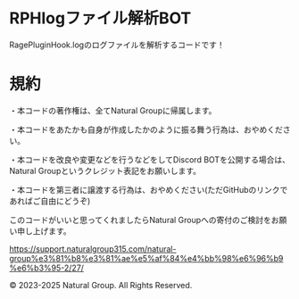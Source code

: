 # RPHlogファイル解析BOT

RagePluginHook.logのログファイルを解析するコードです！

# 規約
・本コードの著作権は、全てNatural Groupに帰属します。

・本コードをあたかも自身が作成したかのように振る舞う行為は、おやめください。

・本コードを改良や変更などを行うなどをしてDiscord BOTを公開する場合は、Natural Groupというクレジット表記をお願いします。

・本コードを第三者に譲渡する行為は、おやめください(ただGitHubのリンクであればご自由にどうぞ)

このコードがいいと思ってくれましたらNatural Groupへの寄付のご検討をお願い申し上げます。

https://support.naturalgroup315.com/natural-group%e3%81%b8%e3%81%ae%e5%af%84%e4%bb%98%e6%96%b9%e6%b3%95-2/27/

© 2023-2025 Natural Group. All Rights Reserved.

